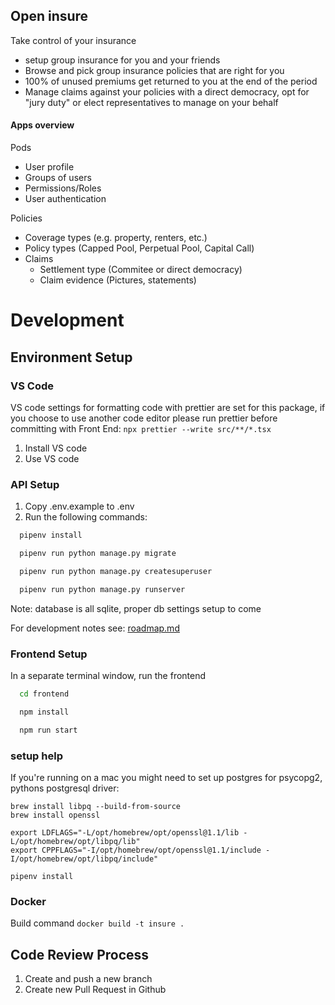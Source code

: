 ## Open insure

Take control of your insurance

-   setup group insurance for you and your friends
-   Browse and pick group insurance policies that are right for you
-   100% of unused premiums get returned to you at the end of the period
-   Manage claims against your policies with a direct democracy, opt for "jury duty" or elect representatives to manage on your behalf

#### Apps overview

Pods

-   User profile
-   Groups of users
-   Permissions/Roles
-   User authentication

Policies

-   Coverage types (e.g. property, renters, etc.)
-   Policy types (Capped Pool, Perpetual Pool, Capital Call)
-   Claims
    -   Settlement type (Commitee or direct democracy)
    -   Claim evidence (Pictures, statements)

# Development

## Environment Setup

### VS Code

VS code settings for formatting code with prettier are set for this package, if you choose to use another code editor please run prettier before committing with
Front End: `npx prettier --write src/**/*.tsx`

1. Install VS code
2. Use VS code

### API Setup

1. Copy .env.example to .env
2. Run the following commands:

```bash
  pipenv install

  pipenv run python manage.py migrate

  pipenv run python manage.py createsuperuser

  pipenv run python manage.py runserver
```

Note: database is all sqlite, proper db settings setup to come

For development notes see: [roadmap.md](./roadmap.md)

### Frontend Setup

In a separate terminal window, run the frontend

```bash
  cd frontend

  npm install

  npm run start
```

### setup help

If you're running on a mac you might need to set up postgres for psycopg2, pythons postgresql driver:

```
brew install libpq --build-from-source
brew install openssl

export LDFLAGS="-L/opt/homebrew/opt/openssl@1.1/lib -L/opt/homebrew/opt/libpq/lib"
export CPPFLAGS="-I/opt/homebrew/opt/openssl@1.1/include -I/opt/homebrew/opt/libpq/include"

pipenv install
```

### Docker

Build command `docker build -t insure .`

## Code Review Process

1. Create and push a new branch
2. Create new Pull Request in Github
